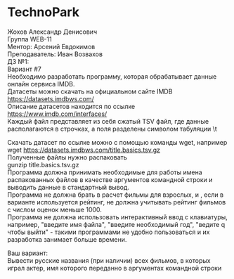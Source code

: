 # TechnoPark
Жохов Александр Денисович <br />
Группа WEB-11 <br />
Ментор: Арсений Евдокимов <br />
Преподаватель: Иван Возвахов <br />
ДЗ №1: <br />
Вариант #7 <br />
Необходимо разработать программу, которая обрабатывает данные онлайн сервиса IMDB. <br />
Датасеты можно скачать на официальном сайте IMDB https://datasets.imdbws.com/ <br />
Описание датасетов находится по ссылке https://www.imdb.com/interfaces/ <br />
Каждый файл представляет из себя сжатый TSV файл, где данные располагаются в строчках, а поля разделены символом табуляции \t <br />

Скачать датасет по ссылке можно с помощью команды wget, например <br />
wget https://datasets.imdbws.com/title.basics.tsv.gz <br />
Полученные файлы нужно распаковать <br />
gunzip title.basics.tsv.gz <br />
Программа должна принимать необходимые для работы имена распакованных файлов в качестве аргументов командной строки и выводить данные в стандартный вывод. <br />
Программа не должна брать в расчет фильмы для взрослых, и , если в варианте используется рейтинг, не должна учитывать рейтинг фильмов с числом оценок меньше 1000. <br />
Программа не должна использовать интерактивный ввод с клавиатуры, например, "введите имя файла", "введите необходимый год", "ведите q чтобы выйти" - такими программами не удобно пользоваться и их разработка занимает больше времени. <br />

Ваш вариант: <br />
Вывести русские названия (при наличии) всех фильмов, в которых играл актер, имя которого переданно в аргументах командной строки <br />
